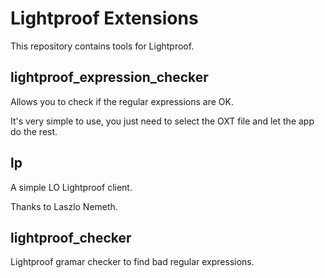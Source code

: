Lightproof Extensions
====================

This repository contains tools for Lightproof.


lightproof_expression_checker
-------

Allows you to check if the regular expressions are OK.

It's very simple to use, you just need to select the OXT file and let the app do the rest.


lp
---------

A simple LO Lightproof client.

Thanks to Laszlo Nemeth.


lightproof_checker
---------

Lightproof gramar checker to find bad regular expressions.